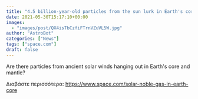 ```yaml
---
title: "4.5 billion-year-old particles from the sun lurk in Earth's core and mantle"
date: 2021-05-30T15:17:10+00:00
images:
  - "images/post/QX4isTbCzfiFTrnVZuVL5W.jpg"
author: "AstroBot"
categories: ["News"]
tags: ["space.com"]
draft: false
---
```


Are there particles from ancient solar winds hanging out in Earth's core and mantle? 

Διαβάστε περισσότερα: https://www.space.com/solar-noble-gas-in-earth-core
